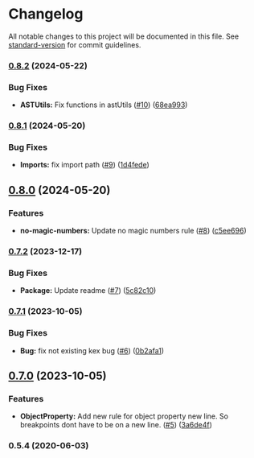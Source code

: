 # Changelog

All notable changes to this project will be documented in this file. See [standard-version](https://github.com/conventional-changelog/standard-version) for commit guidelines.

### [0.8.2](https://github.com/nfqde/eslint-plugin-nfq/compare/v0.8.1...v0.8.2) (2024-05-22)


### Bug Fixes

* **ASTUtils:** Fix functions in astUtils ([#10](https://github.com/nfqde/eslint-plugin-nfq/issues/10)) ([68ea993](https://github.com/nfqde/eslint-plugin-nfq/commit/68ea993904cf86db33bc8c506b563dd58de82280))

### [0.8.1](https://github.com/nfqde/eslint-plugin-nfq/compare/v0.8.0...v0.8.1) (2024-05-20)


### Bug Fixes

* **Imports:** fix import path ([#9](https://github.com/nfqde/eslint-plugin-nfq/issues/9)) ([1d4fede](https://github.com/nfqde/eslint-plugin-nfq/commit/1d4fede20854390e42507d6c7db1b422fed85b83))

## [0.8.0](https://github.com/nfqde/eslint-plugin-nfq/compare/v0.7.2...v0.8.0) (2024-05-20)


### Features

* **no-magic-numbers:** Update no magic numbers rule ([#8](https://github.com/nfqde/eslint-plugin-nfq/issues/8)) ([c5ee696](https://github.com/nfqde/eslint-plugin-nfq/commit/c5ee696fb176f98c5e33ac3e4cdb72e36af0b0f2))

### [0.7.2](https://github.com/nfqde/eslint-plugin-nfq/compare/v0.7.1...v0.7.2) (2023-12-17)


### Bug Fixes

* **Package:** Update readme ([#7](https://github.com/nfqde/eslint-plugin-nfq/issues/7)) ([5c82c10](https://github.com/nfqde/eslint-plugin-nfq/commit/5c82c10af1045421d12e3ffae11bd1ca6059e6eb))

### [0.7.1](https://github.com/nfqde/eslint-plugin-nfq/compare/v0.7.0...v0.7.1) (2023-10-05)


### Bug Fixes

* **Bug:** fix not existing kex bug ([#6](https://github.com/nfqde/eslint-plugin-nfq/issues/6)) ([0b2afa1](https://github.com/nfqde/eslint-plugin-nfq/commit/0b2afa1796e4fe8bfb68c86dba22bd57f495b076))

## [0.7.0](https://github.com/nfqde/eslint-plugin-nfq/compare/v0.6.1...v0.7.0) (2023-10-05)


### Features

* **ObjectProperty:** Add new rule for object property new line. So breakpoints dont have to be on a new line. ([#5](https://github.com/nfqde/eslint-plugin-nfq/issues/5)) ([3a6de4f](https://github.com/nfqde/eslint-plugin-nfq/commit/3a6de4f256114e9982aae314abda80f608bdf71b))

### 0.5.4 (2020-06-03)
